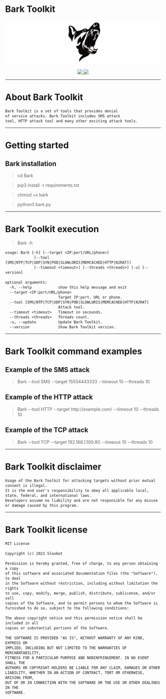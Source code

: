 # Bark Toolkit

![Bark](https://raw.githubusercontent.com/Sloobot/Bark/main/.github/logo1.png)

<p align="center">
  <a href="https://wikipedia.org/wiki/Python_(programming_language)">
    <img src="https://img.shields.io/badge/language-python-blue.svg">
 </a>
  <a href="https://github.com/Sloobot/Bark/wiki">
      <img src="https://img.shields.io/badge/wiki%20-Bark-lightgrey.svg">
 </a>
</p>

***

# About Bark Toolkit

```
Bark Toolkit is a set of tools that provides denial 
of service attacks. Bark Toolkit includes SMS attack 
tool, HTTP attack tool and many other exciting attack tools.
```

***

# Getting started

## Bark installation

> cd Bark

> pip3 install -r requirements.txt

> chmod +x bark

> python3 bark.py

***

# Bark Toolkit execution

> Bark -h

```
usage: Bark [-h] [--target <IP:port/URL/phone>]
             [--tool [SMS|NTP|TCP|UDP|SYN|POD|SLOWLORIS|MEMCACHED|HTTP|NJRAT]]
             [--timeout <timeout>] [--threads <threads>] [-u] [--version]

optional arguments:
  -h, --help            show this help message and exit
  --target <IP:port/URL/phone>
                        Target IP:port, URL or phone.
  --tool [SMS|NTP|TCP|UDP|SYN|POD|SLOWLORIS|MEMCACHED|HTTP|NJRAT]
                        Attack tool.
  --timeout <timeout>   Timeout in secounds.
  --threads <threads>   Threads count.
  -u, --update          Update Bark Toolkit.
  --version             Show Bark Toolkit version.
```

***
  
# Bark Toolkit command examples

## Example of the SMS attack
    
> Bark --tool SMS --target 15554443333 --timeout 10 --threads 10
    
## Example of the HTTP attack

> Bark --tool HTTP --target http://<span></span>example.com/ --timeout 10 --threads 10
    
## Example of the TCP attack

> Bark --tool TCP --target 192.168.1.100:80 --timeout 10 --threads 10

***

# Bark Toolkit disclaimer

```
Usage of the Bark Toolkit for attacking targets without prior mutual consent is illegal.
It is the end user's responsibility to obey all applicable local, state, federal, and international laws.
Developers assume no liability and are not responsible for any misuse or damage caused by this program.
```

***

# Bark Toolkit license

```
MIT License

Copyright (c) 2021 Sloobot

Permission is hereby granted, free of charge, to any person obtaining a copy
of this software and associated documentation files (the "Software"), to deal
in the Software without restriction, including without limitation the rights
to use, copy, modify, merge, publish, distribute, sublicense, and/or sell
copies of the Software, and to permit persons to whom the Software is
furnished to do so, subject to the following conditions:

The above copyright notice and this permission notice shall be included in all
copies or substantial portions of the Software.

THE SOFTWARE IS PROVIDED "AS IS", WITHOUT WARRANTY OF ANY KIND, EXPRESS OR
IMPLIED, INCLUDING BUT NOT LIMITED TO THE WARRANTIES OF MERCHANTABILITY,
FITNESS FOR A PARTICULAR PURPOSE AND NONINFRINGEMENT. IN NO EVENT SHALL THE
AUTHORS OR COPYRIGHT HOLDERS BE LIABLE FOR ANY CLAIM, DAMAGES OR OTHER
LIABILITY, WHETHER IN AN ACTION OF CONTRACT, TORT OR OTHERWISE, ARISING FROM,
OUT OF OR IN CONNECTION WITH THE SOFTWARE OR THE USE OR OTHER DEALINGS IN THE
SOFTWARE.
```
